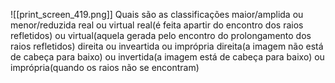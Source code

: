 
![[print_screen_419.png]]
 Quais são as classificações
	maior/amplida ou menor/reduzida
	real ou virtual
		real(é feita apartir do encontro dos raios refletidos) ou virtual(aquela gerada pelo encontro do prolongamento dos raios refletidos)
	direita ou inveartida ou imprópria
		direita(a imagem não está de cabeça para baixo) ou invertida(a imagem está de cabeça para baixo) ou imprópria(quando os raios não se encontram)